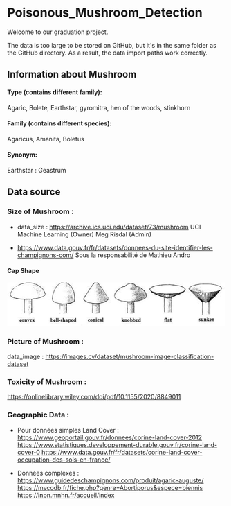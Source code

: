 # Poisonous_Mushroom_Detection
Welcome to our graduation project.

The data is too large to be stored on GitHub, but it's in the same folder as the GitHub directory. As a result, the data import paths work correctly.

## Information about Mushroom
#### Type (contains different family):
Agaric, Bolete, Earthstar, gyromitra, hen of the woods, stinkhorn

#### Family (contains different species):
Agaricus, Amanita, Boletus

#### Synonym:
Earthstar : Geastrum 

## Data source 

### Size of Mushroom :
- data_size : https://archive.ics.uci.edu/dataset/73/mushroom
UCI Machine Learning (Owner)
Meg Risdal (Admin)

- https://www.data.gouv.fr/fr/datasets/donnees-du-site-identifier-les-champignons-com/
Sous la responsabilité de Mathieu Andro

#### Cap Shape
![alt text](./image/cap_shape.png)

### Picture of Mushroom :
data_image : https://images.cv/dataset/mushroom-image-classification-dataset

### Toxicity of Mushroom :
https://onlinelibrary.wiley.com/doi/pdf/10.1155/2020/8849011

### Geographic Data : 
- Pour données simples Land Cover :
https://www.geoportail.gouv.fr/donnees/corine-land-cover-2012
https://www.statistiques.developpement-durable.gouv.fr/corine-land-cover-0
https://www.data.gouv.fr/fr/datasets/corine-land-cover-occupation-des-sols-en-france/

- Données complexes :
https://www.guidedeschampignons.com/produit/agaric-auguste/
https://mycodb.fr/fiche.php?genre=Abortiporus&espece=biennis
https://inpn.mnhn.fr/accueil/index




